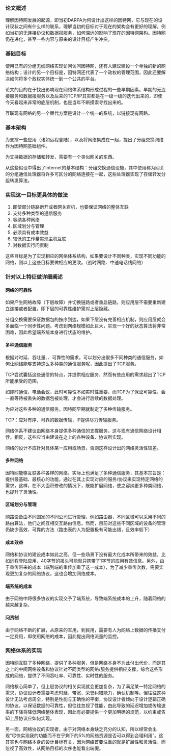 ### 论文概述

理解因特网发展的起源，即当初DARPA为何设计出这样的因特网，它与现在的设计现状之间有什么样的联系，理解当初的目标对于现在的架构会有更好的理解。例如当初的无连接协议和数据报服务，如何深远的影响了现在的因特网架构。因特网仍在进化，甚至一些内容与原来的设计目标产生冲突。

### 基础目标

使用已有的分组无线网络实现访问访问因特网，还有人建议建设一个单独的新的网络结构；设计的另一个目标是，因特网还代表了一个政权的管理范围，因此还要解决如何将多个政权实体统一到一个公共的平台。

论文的目的在于找出影响现在网络体系结构形成过程的一些早期因素。早期的无连接服务和数据报服务以及后来的TCP/IP其实都是在一级一级的迭代出来的，即使今天看起来非常的底层机制，也是当年不断摸索寻找出来的。

互联现有网络的另一个替代方案是设计一个统一的系统，以链接现有网路。

### 基本架构

为支撑一些应用（诸如远程登陆），以及将网络集成在一起，提出了分组交换网络作为因特网基础组件。

为支持数据的存储和转发，需要有一个类似网关的东西。

从这些假设中得出了Internet的基本结构：分组交换通信设施，其中使用称为网关的分组通信处理器将许多可区分的网络连接在一起，这些处理器实现了存储转发分组转发算法。

### 实现这一目标更具体的做法

1. 即使部分链路断开或者网关宕机，也要保证网络的整体互联
2. 支持多种类型的通信服务
3. 容纳各种网络
4. 区域划分与管理
5. 必须具有成本效益
6. 较低的工作量实现主机互联
7. 对数据实行问责制

这些目标是为了实现相应的网络体系结构，如果要设计不同种类，实现不同功能的网络，则以上这些目标要做相应的更改。（战时网路、中速电话线网络）

### 针对以上特征做详细阐述

#### 网络的可靠性

如果产生网络故障（下层故障）并切换链路或者重启链路，则应用层不需要重新建立连接或者配置，即下层的可靠性维护需对上层隐藏。

分组交换需要保证数据包的按序到达，如果下层没有完善相应机制，则应用层就会多面临一个同步性问题。考虑到网络规模如此巨大，实现一个好的状态算法将非常困难，因此希望端系统本身进行状态的维护。

#### 多种通信服务

根据对时延、吞吐量、、可靠性的需求，可以划分出很多不同种类的通信服务，如何让网络能够支持这么多种类的通信服务呢，因此提出了TCP服务。

TCP尝试囊括这些通信的特点，并提供相应服务，然而有些应用的需求超出了TCP所能承受的范围，

如即时通信，电话会议，此时可靠性不如实时性重要，而TCP为了保证可靠性，会一直等待被丢失的数据包被处理，才会进行后续的数据处理。

为应对这些多种的通信服务，因特网早期就制定了多种传输服务。

TCP：应对有序、可靠的数据传输，IP提供尽力传输服务。

网络体系不建议由网络本身提供多种通信的支撑服务，这与现有通信网络设计相悖。相反，这些应当由建设在之上的各种设备、协议所实现。

网络的设计不应针对具体某一应用或场景，否则这样设计出的网络灵活性较差。

#### 多种网络

因特网能够互联各种各样的网络，实际上也满足了多种通信服务，其基本宗旨是：提供最基础、最核心的功能，通过在其上实现对应的服务/协议来实现特定网络的需求，这样，在不大面积修改的情况下，既能扩展网络，使之容纳更多种类网络，也提升了灵活性。

#### 区域划分与管理

网路设备由不同国家的不同公司进行管理，例如路由器，不同区域可以采用不同的路由算法，他们之间互相交互路由信息。然而，目前对这些不同区域的设备的管理仍缺少高效、可靠的方法（路由表的人为配置极有可能出错，且效率低下）

#### 成本效益

网络和协议的建设成本如此之高，但一些场景下没有最大化成本所带来的效益，比如远程登陆应用，40字节的报头可能就只携带了1字节的应用有效信息。另外，由于重传带来的成本（端到端的重传加重了这一成本），为了减少重传次数，需要实现更加复杂的网络协议，这也会增加网络成本。

#### 端系统的成本

由于网络中将很多协议的实现交予了端系统，导致端系统成本的上升，随着网络的越来越复杂。

#### 问责制

由于网络不断的扩展，从原来的军用，到民用，需要有人为网络上数据的传播支付一定费用，即使用网络的成本，因此提出网络流量的监控。

### 网络体系的实现

因特网互联了多种网络，提供了多种服务，但是网络本身不为此付出代价，而是其之上的中间网络设备和协议针对不同类型的网络/服务提供相应支撑，综合这些形成的网络，提供了不同吞吐率、可靠性、实时性的服务。

网络核心简单了，但上层协议的相关实现就会更加复杂，为了满足某一特定网络的需求，协议设计者需要考虑时延、带宽、荣誉纠错能力，确认机制等。但往往这种设计无法考虑周全，特别是性能与正确性的平衡，协议设计者倾向于设计逻辑正确的协议，以保证数据的可靠性，但往往忽视了性能，由此导致的延迟增加或传输速率的下降将降低网络整体表现，因此有必要提供一个更加明确的规范，以约束或告知上层协议应如何实现。

另一面，网络协议的实现者，由于对网络本身缺乏充分的认知，所以经常会出现“尽快实现我的功能而不在乎剩下的5%的网络资源是否可以得到合理利用”。这其实也与网络本身的设计目标有关，因为网络首要注重的就是扩展性和灵活性，而忽视了高效性，从网络目标的次序也能看出端倪。